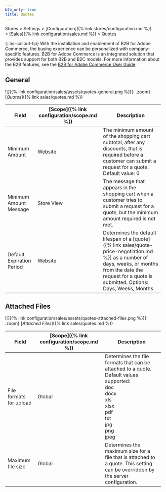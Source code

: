 ```yaml
---
b2b_only: true
title: Quotes
---
```


Stores > Settings > [Configuration]({% link stores/configuration.md %}) > [Sales]({% link configuration/sales.md %}) > Quotes

{:.bs-callout-tip}
With the installation and enablement of B2B for Adobe Commerce, the buying experience can be personalized with company-specific features. B2B for Adobe Commerce is an integrated solution that provides support for both B2B and B2C models. For more information about the B2B features, see the [B2B for Adobe Commerce User Guide](https://experienceleague.adobe.com/docs/commerce-admin/b2b/introduction.html).

## General

![]({% link configuration/sales/assets/quotes-general.png %}){: .zoom}
[_Quotes_]({% link sales/quotes.md %})

|Field|[Scope]({% link configuration/scope.md %})|Description|
|--- |--- |--- |
|Minimum Amount|Website|The minimum amount of the shopping cart subtotal, after any discounts, that is required before a customer can submit a request for a quote. Default value: 0|
|Minimum Amount Message|Store View|The message that appears in the shopping cart when a customer tries to submit a request for a quote, but the minimum amount required is not met.|
|Default Expiration Period|Website|Determines the default lifespan of a [quote]({% link sales/quote-price-negotiation.md %}) as a number of days, weeks, or months from the date the request for a quote is submitted. Options: Days, Weeks, Months|

## Attached Files

![]({% link configuration/sales/assets/quotes-attached-files.png %}){: .zoom}
[_Attached Files_]({% link sales/quotes.md %})

|Field|[Scope]({% link configuration/scope.md %})|Description|
|--- |--- |--- |
|File formats for upload|Global|Determines the file formats that can be attached to a quote. Default values supported: <br/>doc <br/>docx <br/>xls <br/>xlsx <br/>pdf <br/>txt <br/>jpg <br/>png <br/>jpeg|
|Maximum file size|Global|Determines the maximum size for a file that is attached to a quote. This setting can be overridden by the server configuration.|
